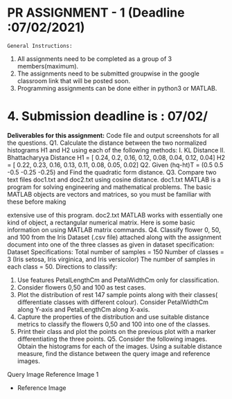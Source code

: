 # PR ASSIGNMENT - 1 (Deadline :07/02/2021)

```
General Instructions:
```
1. All assignments need to be completed as a group of 3 members(maximum).
2. The assignments need to be submitted groupwise in the google classroom link that will
be posted soon.
3. Programming assignments can be done either in python3 or MATLAB.

# 4. Submission deadline is : ​ 07/02/

**Deliverables for this assignment:**
Code file and output screenshots for all the questions.
Q1. Calculate the distance between the two normalized histograms H1 and H2 using each of the
following methods:
I. KL Distance
II. Bhattacharyya Distance
H1 = [ 0.24, 0.2, 0.16, 0.12, 0.08, 0.04, 0.12, 0.04]
H2 = [ 0.22, 0.23, 0.16, 0.13, 0.11, 0.08, 0.05, 0.02]
Q2. Given (hq-ht)​T​ ​= (0.5 0.5 -0.5 -0.25 -0.25) and
Find the quadratic form distance.
Q3. Compare two text files doc1.txt and doc2.txt using cosine distance.
doc1.txt
MATLAB is a program for solving engineering and mathematical problems. The basic
MATLAB objects are vectors and matrices, so you must be familiar with these before making


extensive use of this program.
doc2.txt
MATLAB works with essentially one kind of object, a rectangular numerical matrix. Here is
some basic information on using MATLAB matrix commands.
Q4. Classify flower 0, 50, and 100 from the Iris Dataset (.csv file) attached along with the
assignment document into one of the three classes as given in dataset specification:
Dataset Specifications:
Total number of samples = 150
Number of classes = 3 (Iris setosa, Iris virginica, and Iris versicolor)
The number of samples in each class = 50.
Directions to classify:

1. Use features PetalLengthCm and PetalWidthCm only for classification.
2. Consider flowers 0,50 and 100 as test cases.
3. Plot the distribution of rest 147 sample points along with their classes( differentiate
    classes with different colour). Consider PetalWidthCm along Y-axis and PetalLengthCm
    along X-axis.
4. Capture the properties of the distribution and use suitable distance metrics to classify the
flowers 0,50 and 100 into one of the classes.
5. Print their class and plot the points on the previous plot with a marker differentiating the
    three points.
Q5. Consider the following images. Obtain the histograms for each of the images. Using a
suitable distance measure, find the distance between the query image and reference images.


Query Image
Reference Image 1


- Reference Image


